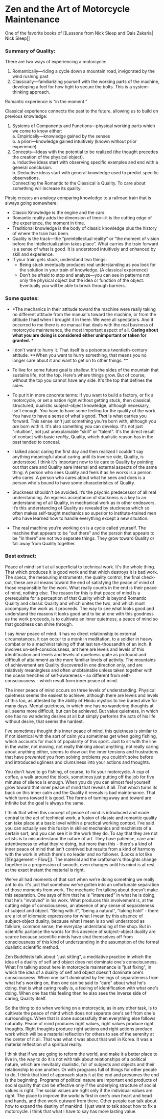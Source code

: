 # Zen and the Art of Motorcycle Maintenance


One of the favorite books of [[Lessons from Nick Sleep and Qais Zakaria| Nick Sleep]]



### Summary of Quality:

There are two ways of experiencing a motorcycle:  
1. Romantically—riding a cycle down a mountain road, invigorated by the wind rushing past  
2. Classically—familiarizing yourself with the working parts of the machine, developing a feel for how tight to secure the bolts.  This is a system-thinking approach.
  
Romantic experience is “in the moment.”  
  
Classical experience connects the past to the future, allowing us to build on previous knowledge:  
1. Systems of Components and Functions—physical working parts which we come to know either:  
	a. Empirically—knowledge gained by the senses  
	b. a priori—knowledge gained intuitively (known without prior experience)  
2. Concepts—Ideas with the potential to be realized (the thought precedes the creation of the physical object).  
	a. Inductive ideas start with observing specific examples and end with a general conclusion.  
	b. Deductive ideas start with general knowledge used to predict specific observations.  
Connecting the Romantic to the Classical is Quality. To care about something will increase its quality.  
  
Pirsig creates an analogy comparing knowledge to a railroad train that is always going somewhere:  
- Classic Knowledge is the engine and the cars.  
- Romantic reality adds the dimension of time—it is the cutting edge of the experience, the moment in time.  
- Traditional knowledge is the body of classic knowledge plus the history of where the train has been.  
- Quality is the track—the “preintellectual reality” or “the moment of vision before the intellectualization takes place”. What carries the train forward is a sense of what is good. It is understood intuitively and enhanced by skill and experience.  
- If your train gets stuck, understand two things:  
	-  Being stuck eventually produces real understanding as you look for the solution in your train of knowledge. (A classical experience)
	-  Don’t be afraid to stop and analyze—you can see in patterns not only the physical object but the idea or function of the object. Eventually you will be able to break through barriers.




### Some quotes:
- *The mechanics in their attitude toward the machine were really taking no different attitude from the manual's toward the machine, or from the attitude I had when I brought it in there. We were all spectators. And it occurred to me there is no manual that deals with the real business of motorcycle maintenance, the most important aspect of all. **Caring about what you are doing is considered either unimportant or taken for granted.** *

- I don't want to hurry it. That itself is a poisonous twentieth-century attitude. **When you want to hurry something, that means you no longer care about it and want to get on to other things. **

- To live for some future goal is shallow. It's the sides of the mountain that sustains life, not the top. Here's where things grow. But of course, without the top you cannot have any side. It's the top that defines the sides.


- To put it in more concrete terms: If you want to build a factory, or fix a motorcycle, or set a nation right without getting stuck, then classical, structured, dualistic subject-object knowledge, although necessary, isn't enough. You have to have some feeling for the quality of the work. You have to have a sense of what's good. *That* is what carries you forward. This sense isn't just something you're born with, although you *are* born with it. It's also something you can develop. It's not just "intuition", not just unexplainable "skill" or "talent". It's the direct result of contact with basic *reality*, Quality, which dualistic reason has in the past tended to conceal.

- I talked about caring the first day and then realized I couldn't say anything meaningful about caring until its inverse side, Quality, is understood. I think it's important now to tie care to Quality by pointing out that care and Quality aare internal and external aspects of the same thing. A person who sees Quality and feels it as he works is a person who cares. A person who cares about what he sees and does is a person who's bound to have some characteristics of Quality.

- Stuckness shouldn't be avoided. It’s the psychic predecessor of all real understanding. An egoless acceptance of stuckness is a key to an understanding of all Quality, in mechanical work as in other endeavors. It’s this understanding of Quality as revealed by stuckness which so often makes self-taught mechanics so superior to institute-trained men who have learned how to handle everything except a new situation.


- The real machine you're working on is a cycle called yourself. The machine that appears to be "out there" and the person that appears to be "in there" are not two separate things. They grow toward Quality or fall away from Quality together.

### Best extract:
Peace of mind isn't at all superficial to technical work. It's the whole thing. That which produces it is good work and that which destroys it is bad work. The specs, the measuring instruments, the quality control, the final check-out, these are all means toward the end of satisfying the peace of mind of those responsible for the work. What really counts in the end is their peace of mind, nothing else. The reason for this is that peace of mind is a prerequisite for a perception of that Quality  which is beyond Romantic Quality and classic Quality and which unites the two, and which must accompany the work as it proceeds. The way to see what looks good and understand the reasons it looks good and to be at one with this goodness as the work proceeds, is to cultivate an inner quietness, a peace of mind so that goodness can shine through.

I say *inner* peace of mind. It has no direct relationship to external circumstances. it can occur to a monk in meditation, to a soldier in heavy combat or to a machinist taking off that last ten-thousandth of an inch. It involves un-self-consciousness, ant here are levels and levels of this identification and levels and levels of quietness quite as profound and difficult of attainment as the more familiar levels of activity. The mountains of achievement are Quality discovered in one direction only, and are relatively meaningless and often unobtainable unless taken together with the ocean trenches of self-awareness - so different from self-consciousness - which result form inner peace of mind.

The inner peace of mind occurs on three levels of understanding. Physical quietness seems the easiest to achieve, although there are levels and levels of this too, as attested by the ability of Hindu mystics to live buried alive for many days. Mental quietness, in which one has no wandering thoughts at all, seems more difficult, but can be achieved. But value quietness, in which one has no wandering desires at all but simply performs the acts of his life without desire, that seems the hardest.

I've sometimes thought this inner peace of mind, this quietness is similar to if not identical with the sort of calm you sometimes get when going fishing, which accounts for much of popularity of this sport. Just to sit with the line in the water, not moving, not really thinking about anything, not really caring about anything either, seems to draw out the inner tensions and frustrations that have prevented you from solving problems you couldn't solve before and introduced ugliness and clumsiness into your actions and thoughts.

You don't have to go fishing, of course, to fix your motorcycle. A cup of coffee, a walk around the block, sometimes just putting off the job for five minutes of silence is enough. When you do you can almost feel yourself grow toward that inner peace of mind that reveals it all. That which turns its back on this inner calm and the Quality it reveals is bad maintenance. That which turns toward it is good. The forms of turning away and toward are infinite but the goal is always the same.

I think that when this concept of peace of mind is introduced and made central to the act of technical work, a fusion of classic and romantic quality can take place at a basic level within a practical working context. I've said  you can actually see this fusion in skilled mechanics and machinists of a certain sort, and you can see it in the work they do. To say that they are not artists is to misunderstand the nature of art. They have patience, care and attentiveness to what they're doing, but more than this - there's a kind of inner peace of mind that isn't contrived but results from a kind of harmony with the work in which there's no leader and no follower. (Looks a lot like [[Engagement - Flow]]). The material and the craftsman's thoughts change together in a progression of smooth, even changes until his mind is at rest at the exact instant the material is right.

We've all had moments of that sort when we're doing something we really ant to do. it's just that somehow we've gotten into an unfortunate separation of those moments from work. The mechanic I'm talking about doesn't make this separation. One says of him that he is "interested" in what he is doing, that he's "involved" in his work. What produces this involvement is, at the cutting edge of consciousness, an absence of any sense of separateness of subject and object. "Being with it", "being a natural", "taking hold" - there are a lot of idiomatic expressions for what I mean by this absence of subject-object duality, because what I mean is so well understood as folklore, common sense, the everyday understanding of the shop. But in scientific parlance the words for this absence of subject-object duality are scarce because scientific minds have shut themselves off from consciousness of this kind of understanding in the assumption of the formal dualistic scientific method.

Zen Buddhists talk about "just sitting", a meditative practice in which the idea of a duality of self and object does not dominate one's consciousness. What I'm talking about  here in motorcycle maintenance is "just fixing", in which the idea of a duality of self and object doesn't dominate one's consciousness. When one isn't dominated by feelings of separateness from what he's working on, then one can be said to "care" about what he's doing. that is what caring really is, a feeling of identification with what one's doing. When one has this feeling then he also sees the inverse side of caring, Quality itself.

So the thing to do when working on a motorcycle, as in any other task, is to cultivate the peace of mind which does not separate one's self from one's surroundings. When that is done successfully then everything else follows naturally. Peace of mind produces right values, right values produce right thoughts. Right thoughts produce right actions and right actions produce work which will be a material reflection for others to see of the serenity at the center of it all. That was what it was about that wall in Korea. It was a material reflection of a spiritual reality.

I think that if we are going to reform the world, and make it a better place to live in, the way to do it is not with talk about relationships of a political nature, which are inevitably dualistic, full of subjects and objects and their relationship to one another. Or with programs full of things for other people to do. I think that kind of approach starts it at the end and presumes the end is the beginning. Programs of political nature are important end products of social quality that can be effective only if the underlying structure of social values is right. The social values are right only if the individual values are right. The place to improve the world is first in one's own heart and head and hands, and then work outward from there. Other people can talk about how to expand the destiny of mankind. I just want to talk about how to fix a motorcycle. i think that what I have to say has more lasting value.